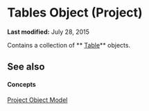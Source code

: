 
# Tables Object (Project)

 **Last modified:** July 28, 2015

Contains a collection of  ** [Table](f50f5d2d-a733-c5b0-16d8-e4ee98943321.md)** objects.

## See also


#### Concepts


 [Project Object Model](900b167b-88ec-ea88-15b7-27bb90c22ac6.md)
